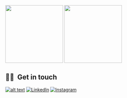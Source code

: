 <a href="https://github.com/ahmadfatihin?tab=repositories" title="Ahmad Fatihin"><img height="180em" src="https://github-readme-stats.vercel.app/api/top-langs/?username=ahmadfatihin&bg_color=151515&text_color=9f9f9f&title_color=fff&layout=compact" /></a>
<a href="https://github.com/ahmadfatihin" title="Ahmad Fatihin"><img height="180em" src="https://github-readme-stats.vercel.app/api?username=ahmadfatihin&show_icons=true&theme=gradient&title_color=fff&icon_color=5C9FF0&text_color=9f9f9f&bg_color=151515" /></a>

<h2> 🤙🏻 &nbsp;Get in touch </h2>

<p align="left">
<a href="mailto:mail.ahmdfatihin17@gmail.com"><img src="https://img.shields.io/badge/Gmail-D14836?style=for-the-badge&logo=gmail&logoColor=white" alt="alt text"></a> 
<a href="https://www.linkedin.com/in/ahmdfatihin/"><img alt="LinkedIn" src="https://img.shields.io/badge/Ahmad Fatihin-blue?style=for-the-badge&logo=linkedin&logoColor=white"></a>
<a href="https://www.instagram.com/ahmdfatihin/"><img alt="Instagram" src="https://img.shields.io/badge/Ahmad Fatihin-E4405F?style=for-the-badge&logo=instagram&logoColor=white"></a>

</p>
